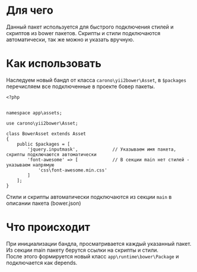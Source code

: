 # Для чего
Данный пакет используется для быстрого подключения стилей и скриптов из bower пакетов. Скрипты и стили подключаются автоматически,
так же можно и указать вручную.

# Как использовать

Наследуем новый бандл от класса `carono\yii2bower\Asset`, в `$packages` перечисляем все подключенные в проекте бовер пакеты.

```
<?php


namespace app\assets;

use carono\yii2bower\Asset;

class BowerAsset extends Asset
{
    public $packages = [
        'jquery.inputmask',             // Указываем имя пакета, скрипты подключаются автоматически
        'font-awesome' => [             // В секции main нет стилей - указываем напрямую 
            'css\font-awesome.min.css'
        ]
    ];
}
```

Стили и скрипты автоматически подключаются из секции `main` в описании пакета (bower.json)

# Что происходит
При инициализации бандла, просматривается каждый указанный пакет.  
Из секции main пакету берутся ссылки на скрипты и стили.  
После этого формируется новый класс `app\runtime\bower\Package` и подключается как depends.

